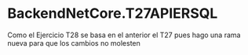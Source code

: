 # BackendNetCore.T27APIERSQL

Como el Ejercicio T28 se basa en el anterior el T27 pues hago una rama nueva para que los cambios no molesten
